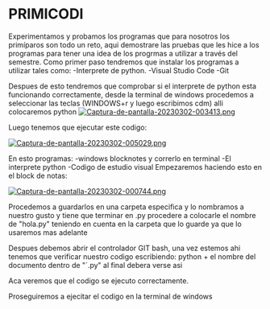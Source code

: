 # PRIMICODI
Experimentamos y probamos los programas que para nosotros los primíparos son todo un reto, aqui demostrare las pruebas que les hice a los programas para tener una 
idea de los progrmas a utilizar a través del semestre.
  Como primer paso tendremos que instalar los programas a utilizar tales como:
  -Interprete de python.
  -Visual Studio Code
  -Git
 
Despues de esto tendremos que comprobar si el interprete de python esta funcionando correctamente, desde la terminal de windows procedemos a
seleccionar las teclas (WINDOWS+r y luego escribimos cdm) alli colocaremos python 
[![Captura-de-pantalla-20230302-003413.png](https://i.postimg.cc/RZ3p126g/Captura-de-pantalla-20230302-003413.png)](https://postimg.cc/JsLQM6QX)

Luego tenemos que ejecutar este codigo:

[![Captura-de-pantalla-20230302-005029.png](https://i.postimg.cc/HWy0T5cP/Captura-de-pantalla-20230302-005029.png)](https://postimg.cc/fkMSKVvx)

En esto programas:
  -windows blocknotes y correrlo en terminal
  -El interprete python
  -Codigo de estudio visual
Empezaremos haciendo esto en el block de notas:

[![Captura-de-pantalla-20230302-000744.png](https://i.postimg.cc/d1xLCW7c/Captura-de-pantalla-20230302-000744.png)](https://postimg.cc/S2cSFf7g)

Procedemos a guardarlos en una carpeta especifica y lo nombramos a nuestro gusto y tiene que terminar en .py
procedere a colocarle el nombre de "hola.py" teniendo en cuenta en la carpeta que lo guarde ya que lo usaremos mas adelante

Despues debemos abrir el controlador GIT bash, una vez estemos ahi tenemos que verificar nuestro codigo escribiendo:
python + el nombre del documento dentro de "´.py" al final debera verse asi


Aca veremos que el codigo se ejecuto correctamente.

Proseguiremos a ejecitar el codigo en la terminal de windows 

